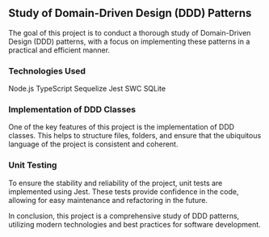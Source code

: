 ## Study of Domain-Driven Design (DDD) Patterns
The goal of this project is to conduct a thorough study of Domain-Driven Design (DDD) patterns, with a focus on implementing these patterns in a practical and efficient manner.

### Technologies Used
Node.js
TypeScript
Sequelize
Jest
SWC
SQLite

### Implementation of DDD Classes
One of the key features of this project is the implementation of DDD classes. This helps to structure files, folders, and ensure that the ubiquitous language of the project is consistent and coherent.

### Unit Testing
To ensure the stability and reliability of the project, unit tests are implemented using Jest. These tests provide confidence in the code, allowing for easy maintenance and refactoring in the future.

In conclusion, this project is a comprehensive study of DDD patterns, utilizing modern technologies and best practices for software development.
